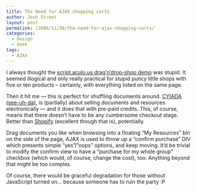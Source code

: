 ```yaml
---
title: The Need for AJAX shopping carts
author: Josh Street
layout: post
permalink: /2006/11/30/the-need-for-ajax-shopping-carts/
categories:
  - Design
  - Geek
tags:
  - AJAX
---
```

I always thought the [script.aculo.us drag&#8217;n&#8217;drop-shop demo][1] was stupid. It seemed illogical and only really practical for stupid puncy little shops with five or ten products &#8211; certainly, with everything listed on the same page.

Then it hit me &#8212; this is perfect for shuffling documents around. [CYIADA (see-uh-da)][2], is (partially) about selling documents and resources electronically &#8212; and it does that with pre-paid credits. This, of course, means that there doesn&#8217;t have to be any cumbersome checkout stage. Better than [Shopify][3] (excellent though that is), potentially.

Drag documents you like when browsing into a floating &#8220;My Resources&#8221; bin on the side of the page, AJAX is used to throw up a &#8220;confirm purchase&#8221; DIV which presents simple &#8220;yes&#8221;/&#8221;oops&#8221; options, and keep moving. It&#8217;d be trivial to modify the confirm view to have a &#8220;purchase for my whole group&#8221; checkbox (which would, of course, change the cost), too. Anything beyond that might be too complex.

Of course, there would be graceful degradation for those without JavaScript turned on&#8230; because someone has to ruin the party :P

 [1]: http://demo.script.aculo.us/shop
 [2]: /blog/2006/11/30/what-josh-does-at-youthworks
 [3]: http://shopify.com/